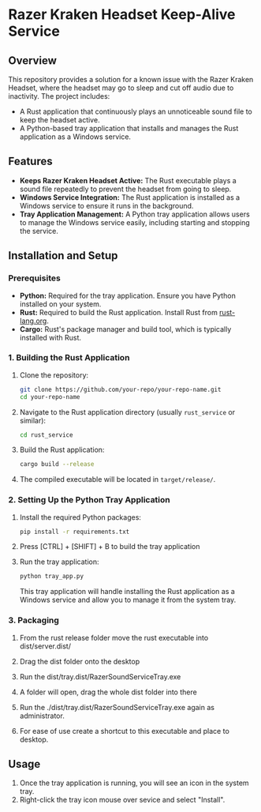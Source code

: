 # Razer Kraken Headset Keep-Alive Service

## Overview

This repository provides a solution for a known issue with the Razer Kraken Headset, where the headset may go to sleep and cut off audio due to inactivity. The project includes:

- A Rust application that continuously plays an unnoticeable sound file to keep the headset active.
- A Python-based tray application that installs and manages the Rust application as a Windows service.

## Features

- **Keeps Razer Kraken Headset Active:** The Rust executable plays a sound file repeatedly to prevent the headset from going to sleep.
- **Windows Service Integration:** The Rust application is installed as a Windows service to ensure it runs in the background.
- **Tray Application Management:** A Python tray application allows users to manage the Windows service easily, including starting and stopping the service.

## Installation and Setup

### Prerequisites

- **Python:** Required for the tray application. Ensure you have Python installed on your system.
- **Rust:** Required to build the Rust application. Install Rust from [rust-lang.org](https://www.rust-lang.org/).
- **Cargo:** Rust's package manager and build tool, which is typically installed with Rust.

### 1. Building the Rust Application

1. Clone the repository:

    ```sh
    git clone https://github.com/your-repo/your-repo-name.git
    cd your-repo-name
    ```

2. Navigate to the Rust application directory (usually `rust_service` or similar):

    ```sh
    cd rust_service
    ```

3. Build the Rust application:

    ```sh
    cargo build --release
    ```

4. The compiled executable will be located in `target/release/`.

### 2. Setting Up the Python Tray Application

1. Install the required Python packages:

    ```sh
    pip install -r requirements.txt
    ```

2. Press [CTRL] + [SHIFT] + B to build the tray application

3. Run the tray application:

    ```sh
    python tray_app.py
    ```

   This tray application will handle installing the Rust application as a Windows service and allow you to manage it from the system tray.

### 3. Packaging

1. From the rust release folder move the rust executable into dist/server.dist/ 

2. Drag the dist folder onto the desktop

3. Run the dist/tray.dist/RazerSoundServiceTray.exe

4. A folder will open, drag the whole dist folder into there

5. Run the ./dist/tray.dist/RazerSoundServiceTray.exe again as administrator.

6. For ease of use create a shortcut to this executable and place to desktop.

## Usage

1. Once the tray application is running, you will see an icon in the system tray.
2. Right-click the tray icon mouse over sevice and select "Install". 
